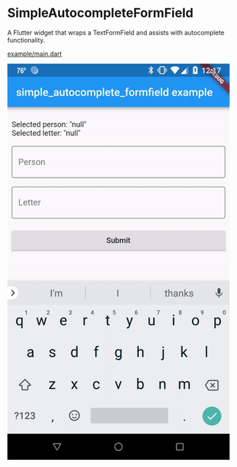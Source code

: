 # SimpleAutocompleteFormField

A Flutter widget that wraps a TextFormField and assists with autocomplete functionality.

[example/main.dart](example/main.dart)

![demo.gif](demo.gif)